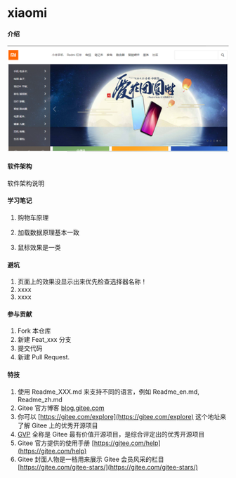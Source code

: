 # xiaomi

#### 介绍
![首页](https://github.com/babyNaruto/xiaomi/blob/master/%E5%B0%8F%E7%B1%B3%E9%A6%96%E9%A1%B5.png)

#### 软件架构
软件架构说明


#### 学习笔记

1.  购物车原理
    
2.  加载数据原理基本一致
    
3.  鼠标效果是一类

#### 避坑

1.  页面上的效果没显示出来优先检查选择器名称！
2.  xxxx
3.  xxxx

#### 参与贡献

1.  Fork 本仓库
2.  新建 Feat_xxx 分支
3.  提交代码
4.  新建 Pull Request.


#### 特技

1.  使用 Readme\_XXX.md 来支持不同的语言，例如 Readme\_en.md, Readme\_zh.md
2.  Gitee 官方博客 [blog.gitee.com](https://blog.gitee.com)
3.  你可以 [https://gitee.com/explore](https://gitee.com/explore) 这个地址来了解 Gitee 上的优秀开源项目
4.  [GVP](https://gitee.com/gvp) 全称是 Gitee 最有价值开源项目，是综合评定出的优秀开源项目
5.  Gitee 官方提供的使用手册 [https://gitee.com/help](https://gitee.com/help)
6.  Gitee 封面人物是一档用来展示 Gitee 会员风采的栏目 [https://gitee.com/gitee-stars/](https://gitee.com/gitee-stars/)

